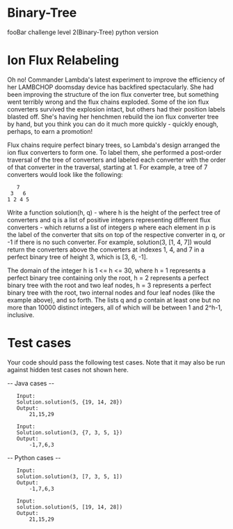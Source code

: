 # Binary-Tree
fooBar challenge level 2(Binary-Tree) python version

Ion Flux Relabeling
===================

Oh no! Commander Lambda's latest experiment to improve the efficiency of her LAMBCHOP doomsday device has backfired spectacularly. She had been improving the structure of the ion flux converter tree, but something went terribly wrong and the flux chains exploded. Some of the ion flux converters survived the explosion intact, but others had their position labels blasted off. She's having her henchmen rebuild the ion flux converter tree by hand, but you think you can do it much more quickly - quickly enough, perhaps, to earn a promotion!

Flux chains require perfect binary trees, so Lambda's design arranged the ion flux converters to form one. To label them, she performed a post-order traversal of the tree of converters and labeled each converter with the order of that converter in the traversal, starting at 1. For example, a tree of 7 converters would look like the following:

       7   
     3   6    
    1 2 4 5     

Write a function solution(h, q) - where h is the height of the perfect tree of converters and q is a list of positive integers representing different flux converters - which returns a list of integers p where each element in p is the label of the converter that sits on top of the respective converter in q, or -1 if there is no such converter.  For example, solution(3, [1, 4, 7]) would return the converters above the converters at indexes 1, 4, and 7 in a perfect binary tree of height 3, which is [3, 6, -1].

The domain of the integer h is 1 <= h <= 30, where h = 1 represents a perfect binary tree containing only the root, h = 2 represents a perfect binary tree with the root and two leaf nodes, h = 3 represents a perfect binary tree with the root, two internal nodes and four leaf nodes (like the example above), and so forth.  The lists q and p contain at least one but no more than 10000 distinct integers, all of which will be between 1 and 2^h-1, inclusive.


Test cases
==========
Your code should pass the following test cases.
Note that it may also be run against hidden test cases not shown here.

-- Java cases -- 

       Input:   
       Solution.solution(5, {19, 14, 28})   
       Output:  
           21,15,29   

       Input:   
       Solution.solution(3, {7, 3, 5, 1})    
       Output:  
           -1,7,6,3  

-- Python cases -- 

       Input:   
       solution.solution(3, [7, 3, 5, 1])  
       Output:   
           -1,7,6,3     

       Input:     
       solution.solution(5, [19, 14, 28])     
       Output:     
           21,15,29    
